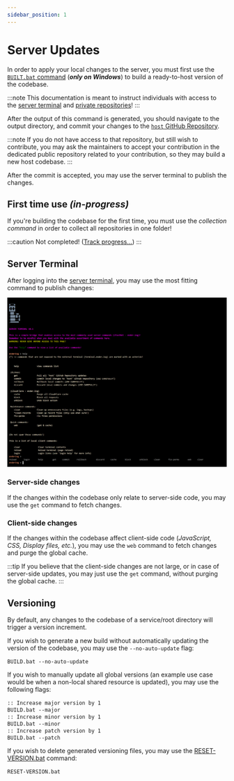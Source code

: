 ```yaml
---
sidebar_position: 1
---
```


# Server Updates

In order to apply your local changes to the server, you must first use the
[`BUILT.bat` command](https://github.com/Ender-ing/render-activity/blob/main/BUILD.bat)
(***only on Windows***) to build a ready-to-host version of the codebase.

:::note
This documentation is meant to instruct individuals with access to the
[server terminal](https://terminal.ender.ing/) and [private repositories](./../intro.md#projects)!
:::

After the output of this command is generated, you should navigate to the output directory, and commit your changes to
the [`host` GitHub Repository](https://github.com/Ender-ing/host/).

:::note
If you do not have access to that repository, but still wish to contribute, you may ask the maintainers to accept your
contribution in the dedicated public repository related to your contribution, so they may build a new host codebase.
:::

After the commit is accepted, you may use the server terminal to publish the changes.

## First time use _(in-progress)_

If you're building the codebase for the first time, you must use the *collection command* in order to collect all
repositories in one folder!

:::caution
Not completed! ([Track progress...](https://github.com/Ender-ing/render-activity/issues/2))
:::

## Server Terminal

After logging into the [server terminal](https://terminal.ender.ing/), you may use the most fitting command to
publish changes:

![Server Terminal](./images/terminal.png)

### Server-side changes

If the changes within the codebase only relate to server-side code, you may use the `get` command to fetch changes.

### Client-side changes

If the changes within the codebase affect client-side code (*JavaScript, CSS, Display files, etc.*), you may use
the `web` command to fetch changes and purge the global cache.

:::tip
If you believe that the client-side changes are not large, or in case of server-side updates, you may just use
the `get` command, without purging the global cache.
:::

## Versioning

By default, any changes to the codebase of a service/root directory will trigger a version increment.

If you wish to generate a new build without automatically updating the version of the codebase, you may use
the `--no-auto-update` flag:

```batch
BUILD.bat --no-auto-update
```

If you wish to manually update all global versions (an example use case would be when a non-local shared resource is
updated), you may use the following flags:

```batch
:: Increase major version by 1
BUILD.bat --major
:: Increase minor version by 1
BUILD.bat --minor
:: Increase patch version by 1
BUILD.bat --patch
```

If you wish to delete generated versioning files, you may use the
[RESET-VERSION.bat](https://github.com/Ender-ing/render-activity/blob/main/RESET-VERSION.bat)
command:

```batch
RESET-VERSION.bat
```
